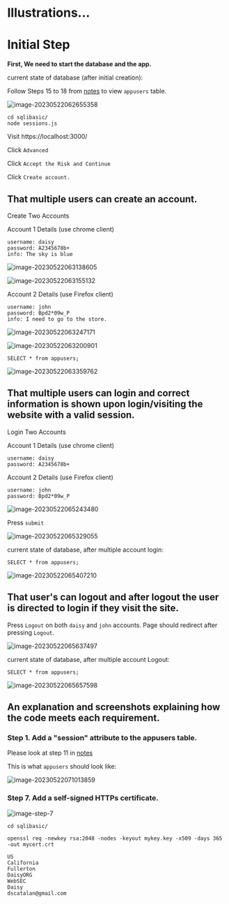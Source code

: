 # Illustrations...



# Initial Step

**First, We need to start the database and the app.**

current state of database (after initial creation):

Follow Steps 15 to 18 from [notes](./notes.txt) to view `appusers` table.

![image-20230522062655358](illustrations.assets/image-20230522062655358.png)

```shell
cd sqlibasic/
node sessions.js
```

Visit https://localhost:3000/

Click `Advanced`

Click `Accept the Risk and Continue`

Click `Create account.`



## That multiple users can create an account.

Create Two Accounts

Account 1 Details (use chrome client)

```
username: daisy
password: A2345678b+
info: The sky is blue
```

![image-20230522063138605](illustrations.assets/image-20230522063138605.png)

![image-20230522063155132](illustrations.assets/image-20230522063155132.png)

Account 2 Details (use Firefox client)

```
username: john
password: Bpd2*09w_P
info: I need to go to the store.
```

![image-20230522063247171](illustrations.assets/image-20230522063247171.png)

![image-20230522063200901](illustrations.assets/image-20230522063200901.png)



```mariadb
SELECT * from appusers;
```

![image-20230522063359762](illustrations.assets/image-20230522063359762.png)



## That multiple users can login and correct information is shown upon login/visiting the website with a valid session.



Login Two Accounts

Account 1 Details (use chrome client)

```
username: daisy
password: A2345678b+
```

Account 2 Details (use Firefox client)

```
username: john
password: Bpd2*09w_P
```

![image-20230522065243480](illustrations.assets/image-20230522065243480.png)

Press `submit`

![image-20230522065329055](illustrations.assets/image-20230522065329055.png)

current state of database, after multiple account login:

```mariadb
SELECT * from appusers;
```

![image-20230522065407210](illustrations.assets/image-20230522065407210.png)



## That user's can logout and after logout the user is directed to login if they visit the site.

Press `Logout` on both `daisy` and `john` accounts. Page should redirect after pressing `Logout`.

![image-20230522065637497](illustrations.assets/image-20230522065637497.png)

current state of database, after multiple account Logout:

```mariadb
SELECT * from appusers;
```

![image-20230522065657598](illustrations.assets/image-20230522065657598.png)

## An explanation and screenshots explaining how the code meets each requirement.
### Step 1. Add a "session" attribute to the appusers table.

Please look at step 11 in [notes](/notes.txt)

This is what `appusers` should look like:

![image-20230522071013859](illustrations.assets/image-20230522071013859.png)


### Step 7. Add a self-signed HTTPs certificate.

![image-step-7](illustrations.assets/image-step-7.png)

```shell
cd sqlibasic/

openssl req -newkey rsa:2048 -nodes -keyout mykey.key -x509 -days 365 -out mycert.crt
```

```shell
US
California
Fullerton
DaisyORG
WebSEC
Daisy
dscatalan@gmail.com
```

